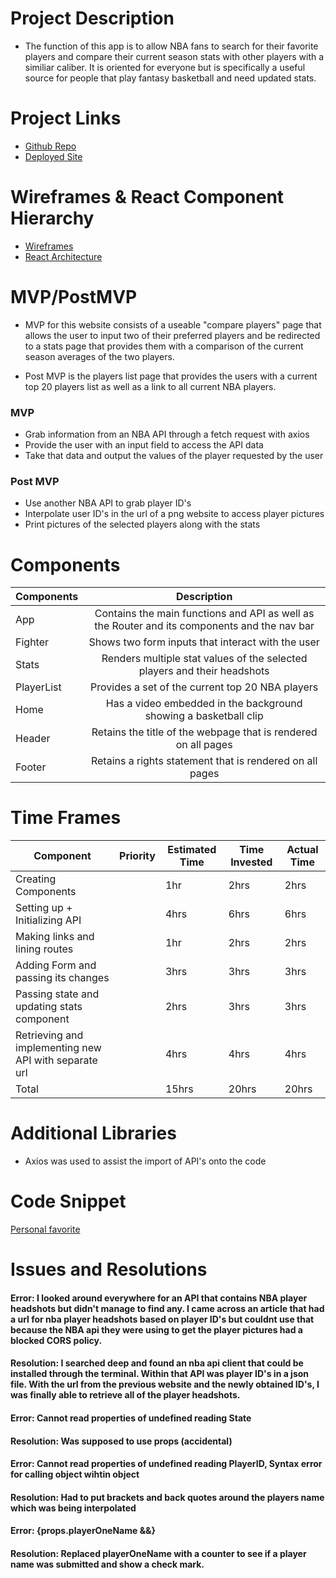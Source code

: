 # Project Description
- The function of this app is to allow NBA fans to search for their favorite players and compare their current season stats with other players with a similiar caliber. It is oriented for everyone but is specifically a useful source for people that play fantasy basketball and need updated stats.

# Project Links
- [Github Repo](https://github.com/shamzaali7/nba-stat-comparison)
- [Deployed Site](https://nba-stat-comparison-gkoi.vercel.app/)

# Wireframes & React Component Hierarchy
- [Wireframes](https://whimsical.com/project-2-basketball-AiSRB8yEHakkXUDv4VLWyn)
- [React Architecture](src/Assets/ReactComponentHierarchy.jpg)

# MVP/PostMVP
- MVP for this website consists of a useable "compare players" page that allows the user to input two of their preferred players and be redirected to a stats page that provides them with a comparison of the current season averages of the two players.

- Post MVP is the players list page that provides the users with a current top 20 players list as well as a link to all current NBA players. 

### MVP
- Grab information from an NBA API through a fetch request with axios
- Provide the user with an input field to access the API data
- Take that data and output the values of the player requested by the user

### Post MVP
- Use another NBA API to grab player ID's
- Interpolate user ID's in the url of a png website to access player pictures
- Print pictures of the selected players along with the stats

# Components

| Components  | Description                                                                                 |
|-------------|:-------------------------------------------------------------------------------------------:|
| App         | Contains the main functions and API as well as the Router and its components and the nav bar|
| Fighter     | Shows two form inputs that interact with the user                                           |
| Stats       | Renders multiple stat values of the selected players and their headshots                    |
| PlayerList  | Provides a set of the current top 20 NBA players                                            |
| Home        | Has a video embedded in the background showing a basketball clip                            |
| Header      | Retains the title of the webpage that is rendered on all pages                              |
| Footer      | Retains a rights statement that is rendered on all pages                                    |

# Time Frames

Component | Priority | Estimated Time | Time Invested | Actual Time
---- | ---- | ---- | ---- | ----
Creating Components | | 1hr | 2hrs | 2hrs   
Setting up + Initializing API | | 4hrs | 6hrs | 6hrs
Making links and lining routes | | 1hr | 2hrs | 2hrs
Adding Form and passing its changes | | 3hrs | 3hrs | 3hrs
Passing state and updating stats component | | 2hrs | 3hrs | 3hrs
Retrieving and implementing new API with separate url | | 4hrs | 4hrs | 4hrs
Total | | 15hrs | 20hrs | 20hrs

# Additional Libraries
- Axios was used to assist the import of API's onto the code

# Code Snippet
[Personal favorite](src/Assets/Code-Snippet.jpg)

# Issues and Resolutions

#### Error: I looked around everywhere for an API that contains NBA player headshots but didn't manage to find any. I came across an article that had a url for nba player headshots based on player ID's but couldnt use that because the NBA api they were using to get the player pictures had a blocked CORS policy. 
#### Resolution: I searched deep and found an nba api client that could be installed through the terminal. Within that API was player ID's in a json file. With the url from the previous website and the newly obtained ID's, I was finally able to retrieve all of the player headshots.

#### Error: Cannot read properties of undefined reading State
#### Resolution: Was supposed to use props (accidental)

#### Error: Cannot read properties of undefined reading PlayerID, Syntax error for calling object wihtin object
#### Resolution: Had to put brackets and back quotes around the players name which was being interpolated

#### Error: {props.playerOneName &&}
#### Resolution: Replaced playerOneName with a counter to see if a player name was submitted and show a check mark.